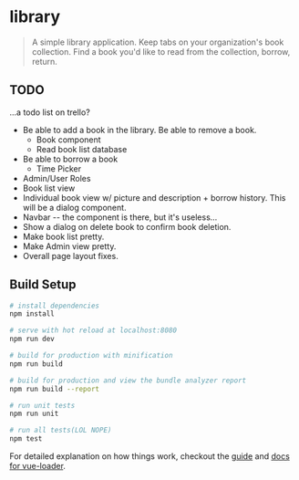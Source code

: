 # library

> A simple library application. Keep tabs on your organization's book collection. Find a book you'd like to read from the collection, borrow, return.


## TODO
...a todo list on trello?
* Be able to add a book in the library. Be able to remove a book.
  * Book component
  * Read book list database
* Be able to borrow a book
  * Time Picker
* Admin/User Roles
* Book list view
* Individual book view w/ picture and description + borrow history. This will be a dialog component.
* Navbar -- the component is there, but it's useless...
* Show a dialog on delete book to confirm book deletion.
* Make book list pretty.
* Make Admin view pretty.
* Overall page layout fixes.
## Build Setup

``` bash
# install dependencies
npm install

# serve with hot reload at localhost:8080
npm run dev

# build for production with minification
npm run build

# build for production and view the bundle analyzer report
npm run build --report

# run unit tests
npm run unit

# run all tests(LOL NOPE)
npm test 
```

For detailed explanation on how things work, checkout the [guide](http://vuejs-templates.github.io/webpack/) and [docs for vue-loader](http://vuejs.github.io/vue-loader).
